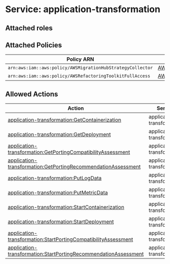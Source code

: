 # Service: application-transformation

## Attached roles

## Attached Policies

| Policy ARN | Policy Name |
|------------|-------------|
| `arn:aws:iam::aws:policy/AWSMigrationHubStrategyCollector` | [AWSMigrationHubStrategyCollector](../policies.md#awsmigrationhubstrategycollector) |
| `arn:aws:iam::aws:policy/AWSRefactoringToolkitFullAccess` | [AWSRefactoringToolkitFullAccess](../policies.md#awsrefactoringtoolkitfullaccess) |

## Allowed Actions

| Action | Service |
|--------|---------|
| [application-transformation:GetContainerization](../actions.md#application-transformation:getcontainerization) | application-transformation |
| [application-transformation:GetDeployment](../actions.md#application-transformation:getdeployment) | application-transformation |
| [application-transformation:GetPortingCompatibilityAssessment](../actions.md#application-transformation:getportingcompatibilityassessment) | application-transformation |
| [application-transformation:GetPortingRecommendationAssessment](../actions.md#application-transformation:getportingrecommendationassessment) | application-transformation |
| [application-transformation:PutLogData](../actions.md#application-transformation:putlogdata) | application-transformation |
| [application-transformation:PutMetricData](../actions.md#application-transformation:putmetricdata) | application-transformation |
| [application-transformation:StartContainerization](../actions.md#application-transformation:startcontainerization) | application-transformation |
| [application-transformation:StartDeployment](../actions.md#application-transformation:startdeployment) | application-transformation |
| [application-transformation:StartPortingCompatibilityAssessment](../actions.md#application-transformation:startportingcompatibilityassessment) | application-transformation |
| [application-transformation:StartPortingRecommendationAssessment](../actions.md#application-transformation:startportingrecommendationassessment) | application-transformation |